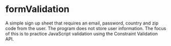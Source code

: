 # formValidation

A simple sign up sheet that requires an email, password, country and zip code from the user. The program does not store user information. The focus of this is to practice JavaScript validation using the Constraint Validation API.
